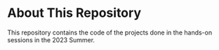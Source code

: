 # About This Repository
This repository contains the code of the projects done in the hands-on sessions in the 2023 Summer.
